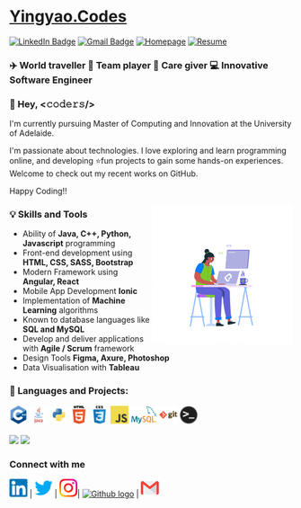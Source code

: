 # [Yingyao.Codes](http://yingyao.codes)

[![LinkedIn Badge](https://img.shields.io/badge/-Yingyao%20Lu-blue?logo=Linkedin&logoColor=white&link=https://www.linkedin.com/in/yingyaolu)](http://www.linkedin.com/in/yingyaolu)
[![Gmail Badge](https://img.shields.io/badge/-emilylu123@gmail.com-c14438?logo=Gmail&logoColor=white&link=mailto:bajajyash42828@gmail.com)](mailto:emilylu123@gmail.com)
[![Homepage](https://img.shields.io/badge/Homepage-http://yingyao.codes-success?link=http://yingyao.xyz)](http://yingyao.xyz)
[![Resume](https://img.shields.io/badge/Resume-Download%20here-blueviolet?link=http://yingyao.codes/Resume2020.pdf)](/assets/YingyaoLu2021.pdf)

### ✈️ World traveller 🤝 Team player 💖 Care giver 💻 Innovative Software Engineer

### 💬 Hey, <𝚌𝚘𝚍𝚎𝚛𝚜/>

I'm currently pursuing Master of Computing and Innovation at the University of Adelaide.

I'm passionate about technologies. I love exploring and learn programming online, and developing ⭐fun projects to gain some hands-on experiences.<br />
Welcome to check out my recent works on GitHub.

Happy Coding!!

<img align="right" alt="GIF" src="/assets/queen.gif" width="250px" />

### 💡 Skills and Tools

- Ability of **Java, C++, Python, Javascript** programming
- Front-end development using **HTML, CSS, SASS, Bootstrap**
- Modern Framework using **Angular, React**
- Mobile App Development **Ionic**
- Implementation of **Machine Learning** algorithms
- Known to database languages like **SQL and MySQL**
- Develop and deliver applications with **Agile / Scrum** framework
- Design Tools **Figma, Axure, Photoshop**
- Data Visualisation with **Tableau**

### 📝 Languages and Projects:

<div><img height="32" src="/assets/cpp.png">
<img height="32" src="/assets/java.png">
<img height="32" src="/assets/python.png">
<img height="32" src="/assets/html.png">
<img height="32" src="/assets/css.png">
<img height="32" src="/assets/javascript.png">
<img height="32" src="/assets/mysql.png">
<img height="32" src="/assets/git.png">
<img height="32" src="/assets/terminal.png"></div>
<br/>

<img width='500px' src='https://github-readme-stats.vercel.app/api/top-langs/?username=emilylu123&layout=compact&langs_count=10&show_icons=true&hide=CMake,makefile,css,c'>
<img width='500px' src='https://github-readme-stats.vercel.app/api?username=emilylu123&&hide=prs,issues,contrib&show_icons=true'>

### Connect with me

[<img src="/assets/Linkedin.svg" alt="Linkedin Logo" width="32">](https://in.linkedin.com/in/yingyaolu) | [<img src="/assets/Twitter.svg" alt="Twitter Logo" width="32">](https://twitter.com/emilylu123) | [<img src="/assets/Instagram.svg" alt="instagram logo" width="32">](https://www.instagram.com/emilylu123/)| [<img src="https://cdn.svgporn.com/logos/github-icon.svg" alt="Github logo" width="34">](https://github.com/emilylu123) | [<img src="/assets/Gmail.svg" alt="Gmail logo" height="32">](mailto:emilylu123@gmail.com)
